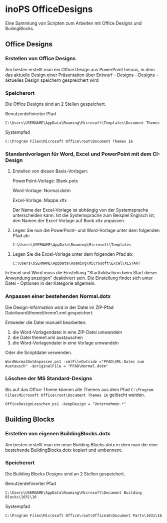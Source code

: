 # inoPS OfficeDesigns
Eine Sammlung von Scripten zum Arbeiten mit Office Designs und BuilingBlocks.

## Office Designs
### Erstellen von Office Designs

Am besten erstellt man ein Office Design aus PowerPoint heraus, in dem das aktuelle Design einer Präsentation über Entwurf - Designs - Designs - aktuelles Design speichern gespreichert wird

### Speicherort

Die Office Designs sind an 2 Stellen gespeichert.

Benutzerdefinierter Pfad

`C:\Users\USERNAME\AppData\Roaming\Microsoft\Templates\Document Themes`

Systempfad

`C:\Program Files\Microsoft Office\root\Document Themes 16`


### Standardvorlagen für Word, Excel und PowerPoint mit dem CI-Design

1. Erstellen von diesen Basis-Vorlagen:

   PowerPoint-Vorlage: Blank.potx

   Word-Vorlage: Normal.dotm

   Excel-Vorlage: Mappe.xltx

   Der Name der Excel-Vorlage ist abhängig von der Systemsprache unterscheiden kann. Ist die Systemsprache zum Beispiel Englisch ist, den Namen der Excel-Vorlage auf Book.xltx anpassen.

2. Legen Sie nun die PowerPoint- und Word-Vorlage unter dem folgenden Pfad ab:

   `C:\Users\USERNAME\AppData\Roaming\Microsoft\Templates`

3. Legen Sie die Excel-Vorlage unter dem folgenden Pfad ab:

    `C:\Users\USERNAME\AppData\Roaming\Microsoft\Excel\XLSTART`

In Excel und Word muss die Einstellung "Startbildschirm beim Start dieser Anwendung anzeigen" deaktiviert sein. Die Einstellung findet sich unter Datei - Optionen in der Kategorie allgemein.

### Anpassen einer bestehenden Normal.dotx

Die Design-Information wird in der Datei im ZIP-Pfad Datei\word\theme\theme1.xml gespeichert.

Entweder die Datei manuell bearbeiten:
1. die Word-Vorlagendatei in eine ZIP-Datei umwandeln
1. die Datei theme1.xml austauschen 
1. die Word-Vorlagendatei in eine Vorlage umwandeln

Oder die Scriptdatei verwenden.

``` WordNormalDotAnpassen.ps1 -xmlFileOutside ="PFAD\XML-Datei zum Austausch" -$originalFile = "PFAD\Normal.dotm" ```

### Löschen der MS Standard-Designs

Bis auf das Office Theme können alle Themes aus dem Pfad `C:\Program Files\Microsoft Office\root\Document Themes 16` gelöscht werden.

``` OfficeDesignLoeschen.ps1 -keepDesign = "Unternehmen.*" ```

## Building Blocks
### Erstellen von eigenen BuildingBlocks.dotx

Am besten erstellt man ein neue Building Blocks.dotx in dem man die eine bestehende BuildingBlocks.dotx kopiert und umbennent.

### Speicherort

Die Building Blocks Designs sind an 2 Stellen gespeichert.

Benutzerdefinierter Pfad

`C:\Users\USERNAME\AppData\Roaming\Microsoft\Document Building Blocks\1031\16`

Systempfad

`C:\Program Files\Microsoft Office\root\Office16\Document Parts\1031\16`
